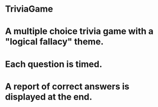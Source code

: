 # TriviaGame


# A multiple choice trivia game with a "logical fallacy" theme.

# Each question is timed.

# A report of correct answers is displayed at the end.

